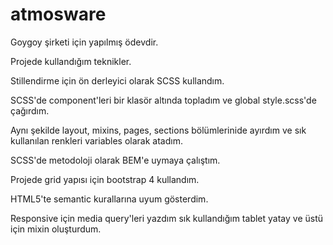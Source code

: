 # atmosware

Goygoy şirketi için yapılmış ödevdir.

Projede kullandığım teknikler.

Stillendirme için ön derleyici olarak SCSS kullandım.

SCSS'de component'leri bir klasör altında topladım ve global style.scss'de çağırdım. 

Aynı şekilde layout, mixins, pages, sections bölümlerinide ayırdım ve sık kullanılan renkleri variables olarak atadım.

SCSS'de metodoloji olarak BEM'e uymaya çalıştım.

Projede grid yapısı için bootstrap 4 kullandım.

HTML5'te semantic kurallarına uyum gösterdim.

Responsive için media query'leri yazdım sık kullandığım tablet yatay ve üstü için mixin oluşturdum.



